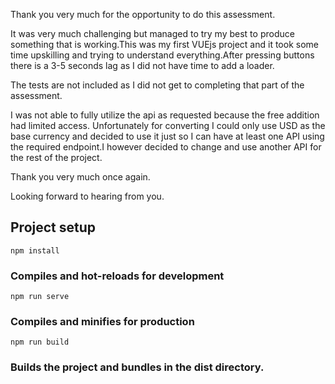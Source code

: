 Thank you very much for the opportunity to do this assessment. 

It was very much challenging but managed to try my best to produce something that is working.This was my first VUEjs project and it took some time upskilling and trying to understand everything.After pressing buttons there is a 3-5 seconds lag as I did not have time to add a loader.

The tests are not included as I did not get to completing that part of the assessment.

I was not able to fully utilize the api as requested because the free addition had limited access. Unfortunately for converting I could only use USD as the base currency and decided to use it just so I can have at least one API using the required endpoint.I however decided to change and use another API for the rest of the project.

Thank you very much once again.

Looking forward to hearing from you.

## Project setup

```
npm install
```

### Compiles and hot-reloads for development

```
npm run serve
```

### Compiles and minifies for production

```
npm run build
```

### Builds the project and bundles in the dist directory.
